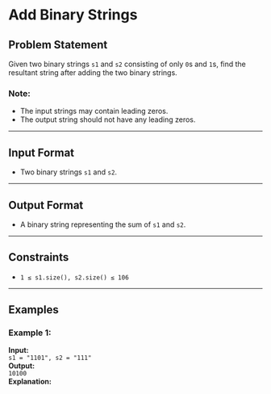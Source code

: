 # Add Binary Strings

## Problem Statement

Given two binary strings `s1` and `s2` consisting of only `0`s and `1`s, find the resultant string after adding the two binary strings.

### Note:
- The input strings may contain leading zeros.
- The output string should not have any leading zeros.

---

## Input Format

- Two binary strings `s1` and `s2`.

---

## Output Format

- A binary string representing the sum of `s1` and `s2`.

---

## Constraints

- `1 ≤ s1.size(), s2.size() ≤ 106`

---

## Examples

### Example 1:
**Input:**  
`s1 = "1101", s2 = "111"`  
**Output:**  
`10100`  
**Explanation:**  